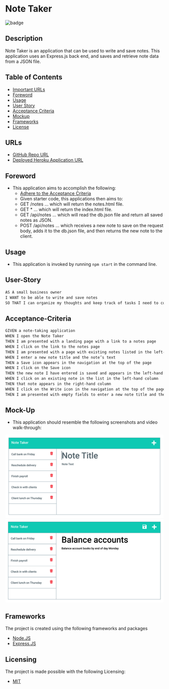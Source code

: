 # Note Taker 
![badge](https://img.shields.io/badge/license-MIT-brightgreen)

## Description
Note Taker is an application that can be used to write and save notes. This application uses an Express.js back end, and saves and retrieve note data from a JSON file.


## Table of Contents
- [Important URLs](#urls)
- [Foreword](#foreword)
- [Usage](#usage)
- [User Story](#user-story)
- [Acceptance Criteria](#acceptance-criteria)
- [Mockup](#mock-up)
- [Frameworks](#frameworks)
- [License](#Licensing)

## URLs
- [GitHub Repo URL](https://github.com/candracodes/note-taker)
- [Deployed Heroku Application URL](https://candra-note-taker.herokuapp.com/)

## Foreword

- This application aims to accomplish the following:
  - [Adhere to the Acceptance Criteria](./assets/README.md)
  - Given starter code, this applications then aims to:
  - GET /notes ... which will return the notes.html file.
  - GET * ... which will return the index.html file.
  - GET /api/notes ... which will read the db.json file and return all saved notes as JSON.
  - POST /api/notes ... which receives a new note to save on the request body, adds it to the db.json file, and then returns the new note to the client.

## Usage

- This application is invoked by running `npm start` in the command line.

## User-Story

```md
AS A small business owner
I WANT to be able to write and save notes
SO THAT I can organize my thoughts and keep track of tasks I need to complete
```

## Acceptance-Criteria

```md
GIVEN a note-taking application
WHEN I open the Note Taker
THEN I am presented with a landing page with a link to a notes page
WHEN I click on the link to the notes page
THEN I am presented with a page with existing notes listed in the left-hand column, plus empty fields to enter a new note title and the note’s text in the right-hand column
WHEN I enter a new note title and the note’s text
THEN a Save icon appears in the navigation at the top of the page
WHEN I click on the Save icon
THEN the new note I have entered is saved and appears in the left-hand column with the other existing notes
WHEN I click on an existing note in the list in the left-hand column
THEN that note appears in the right-hand column
WHEN I click on the Write icon in the navigation at the top of the page
THEN I am presented with empty fields to enter a new note title and the note’s text in the right-hand column
```

## Mock-Up

* This application should resemble the following screenshots and video walk-through:

![Screenshot 1](./assets/screenshot1.png)
![Screenshot 2](./assets/screenshot2.png)

## Frameworks

The project is created using the following frameworks and packages

- [Node.JS](https://nodejs.org/en/)
- [Express.JS](https://expressjs.com/)

## Licensing
The project is made possible with the following Licensing:
- [MIT](license.txt)

